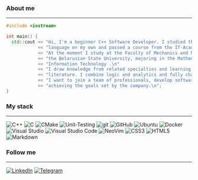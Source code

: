 ### About me
***
```cpp
#include <iostream>

int main() {
  std::cout << "Hi, I'm a beginner C++ Software Developer. I studied the C++ programing "
            << "language on my own and passed a course from the IT-Academy.\n"
            << "At the moment I study at the Faculty of Mechanics and Mathematics of "
            << "the Belarusian State University, majoring in the Mathematics and "
            << "Information Technology .\n"
            << "I draw knowledge from related specialties and learning professional "
            << "literature. I combine logic and analytics and fully charged to work!\n"
            << "I want to join a team of professionals, develop software and be useful in "
            << "achieving the goals set by the company.\n";
}
```

### My stack
***
![C++](https://img.shields.io/badge/C++-090909?style=for-the-badge&logo=C%2b%2b&logoColor=6296CC)
![C](https://img.shields.io/badge/C-090909?style=for-the-badge&logo=C&logoColor=6296CC)
![CMake](https://img.shields.io/badge/CMake-090909?style=for-the-badge&logo=CMake&logoColor=0EA659)
![Unit-Testing](https://img.shields.io/badge/Unit_Testing-090909?style=for-the-badge&logo=Google&logoColor=4285F4)
![git](https://img.shields.io/badge/Git-090909?style=for-the-badge&logo=Git&logoColor=F05032)
![GitHub](https://img.shields.io/badge/GitHub-090909?style=for-the-badge&logo=GitHub&logoColor=FFFFFF)
![Ubuntu](https://img.shields.io/badge/Ubuntu-090909?style=for-the-badge&logo=Ubuntu&logoColor=E95420)
![Docker](https://img.shields.io/badge/Docker-090909?style=for-the-badge&logo=Docker&logoColor=2496ED)
![Visual Studio](https://img.shields.io/badge/Visual%20Studio-090909?style=for-the-badge&logo=visual-studio&logoColor=5C2D91)
![Visual Studio Code](https://img.shields.io/badge/Visual%20Studio%20Code-090909?style=for-the-badge&logo=visual-studio-code&logoColor=007ACC)
![NeoVim](https://img.shields.io/badge/NeoVim-090909?style=for-the-badge&logo=Neovim&logoColor=57A143)
![CSS3](https://img.shields.io/badge/css3-090909?style=for-the-badge&logo=css3&logoColor=6296CC)
![HTML5](https://img.shields.io/badge/html-090909?style=for-the-badge&logo=html5&logoColor=FF0000)
![Markdown](https://img.shields.io/badge/markdown-090909?style=for-the-badge&logo=markdown&logoColor=FFFFFF)

### Follow me
***
[![LinkedIn](https://img.shields.io/badge/linkedin-0048ED?style=for-the-badge&logo=linkedin&logoColor=FFFFFF)](https://www.linkedin.com/in/alexis-grishkevich/)
[![Telegram](https://img.shields.io/badge/Telegram-0048ED?style=for-the-badge&logo=telegram&logoColor=FFFFFF)](https://t.me/Alex_Grishkevich)
